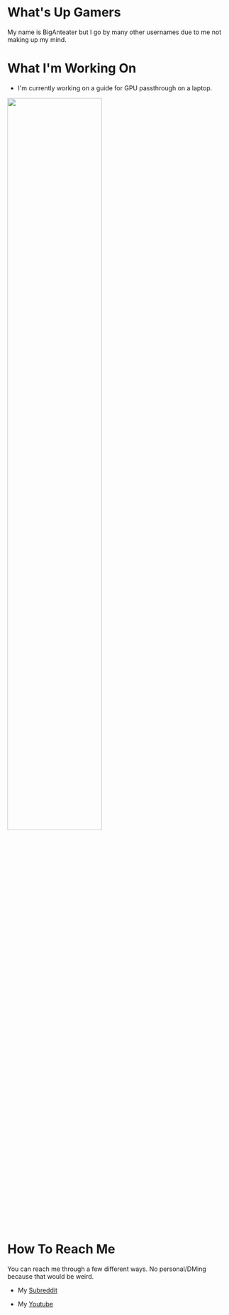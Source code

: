 # What's Up Gamers

My name is BigAnteater but I go by many other usernames due to me not making up my mind.

# What I'm Working On

- I'm currently working on a guide for GPU passthrough on a laptop.

<img src="https://user-images.githubusercontent.com/77298458/154819464-ec5a3960-cd5f-49ce-a3b9-e97d432f961f.jpg" width=65% height=65%>

# How To Reach Me

You can reach me through a few different ways. No personal/DMing because that would be weird.

- My [Subreddit](https://reddit.com/r/wal2d2)

- My [Youtube](https://youtube.com/wxtlpog)

